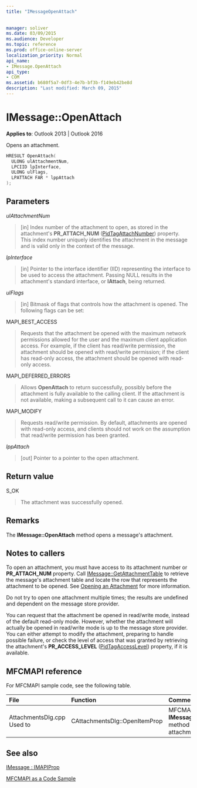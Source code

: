 ```yaml
---
title: "IMessageOpenAttach"
 
 
manager: soliver
ms.date: 03/09/2015
ms.audience: Developer
ms.topic: reference
ms.prod: office-online-server
localization_priority: Normal
api_name:
- IMessage.OpenAttach
api_type:
- COM
ms.assetid: b680f5a7-0df3-4e7b-bf3b-f149eb42be8d
description: "Last modified: March 09, 2015"
---
```


# IMessage::OpenAttach

  
  
**Applies to**: Outlook 2013 | Outlook 2016 
  
Opens an attachment. 
  
```cpp
HRESULT OpenAttach(
  ULONG ulAttachmentNum,
  LPCIID lpInterface,
  ULONG ulFlags,
  LPATTACH FAR * lppAttach
);
```

## Parameters

 _ulAttachmentNum_
  
> [in] Index number of the attachment to open, as stored in the attachment's **PR_ATTACH_NUM** ([PidTagAttachNumber](pidtagattachnumber-canonical-property.md)) property. This index number uniquely identifies the attachment in the message and is valid only in the context of the message.
    
 _lpInterface_
  
> [in] Pointer to the interface identifier (IID) representing the interface to be used to access the attachment. Passing NULL results in the attachment's standard interface, or **IAttach**, being returned. 
    
 _ulFlags_
  
> [in] Bitmask of flags that controls how the attachment is opened. The following flags can be set: 
    
MAPI_BEST_ACCESS 
  
> Requests that the attachment be opened with the maximum network permissions allowed for the user and the maximum client application access. For example, if the client has read/write permission, the attachment should be opened with read/write permission; if the client has read-only access, the attachment should be opened with read-only access. 
    
MAPI_DEFERRED_ERRORS 
  
> Allows **OpenAttach** to return successfully, possibly before the attachment is fully available to the calling client. If the attachment is not available, making a subsequent call to it can cause an error. 
    
MAPI_MODIFY 
  
> Requests read/write permission. By default, attachments are opened with read-only access, and clients should not work on the assumption that read/write permission has been granted. 
    
 _lppAttach_
  
> [out] Pointer to a pointer to the open attachment.
    
## Return value

S_OK 
  
> The attachment was successfully opened.
    
## Remarks

The **IMessage::OpenAttach** method opens a message's attachment. 
  
## Notes to callers

To open an attachment, you must have access to its attachment number or **PR_ATTACH_NUM** property. Call [IMessage::GetAttachmentTable](imessage-getattachmenttable.md) to retrieve the message's attachment table and locate the row that represents the attachment to be opened. See [Opening an Attachment](opening-an-attachment.md) for more information. 
  
Do not try to open one attachment multiple times; the results are undefined and dependent on the message store provider.
  
You can request that the attachment be opened in read/write mode, instead of the default read-only mode. However, whether the attachment will actually be opened in read/write mode is up to the message store provider. You can either attempt to modify the attachment, preparing to handle possible failure, or check the level of access that was granted by retrieving the attachment's **PR_ACCESS_LEVEL** ([PidTagAccessLevel](pidtagaccesslevel-canonical-property.md)) property, if it is available. 
  
## MFCMAPI reference

For MFCMAPI sample code, see the following table.
  
|**File**|**Function**|**Comment**|
|:-----|:-----|:-----|
|AttachmentsDlg.cpp Used to  <br/> |CAttachmentsDlg::OpenItemProp  <br/> |MFCMAPI uses the **IMessage::OpenAttach** method to open attachment objects,  <br/> |
   
## See also



[IMessage : IMAPIProp](imessageimapiprop.md)


[MFCMAPI as a Code Sample](mfcmapi-as-a-code-sample.md)

